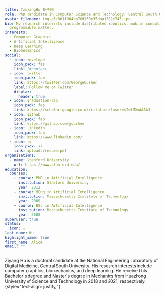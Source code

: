 ```yaml
---
title: TzuyangHu 胡子阳
role: PhD candidate in Computer Science and Technology, Central South University
avatar_filename: img-a5e861f904bb70d150e35daa1332e743.jpg
bio: My research interests include distributed robotics, mobile computing and
  programmable matter.
interests:
  - Computer Graphics
  - Artificial Intelligence
  - Deep Learning
  - Biomechanics
social:
  - icon: envelope
    icon_pack: fas
    link: /#contact
  - icon: twitter
    icon_pack: fab
    link: https://twitter.com/GeorgeCushen
    label: Follow me on Twitter
    display:
      header: true
  - icon: graduation-cap
    icon_pack: fas
    link: https://scholar.google.co.uk/citations?user=sIwtMXoAAAAJ
  - icon: github
    icon_pack: fab
    link: https://github.com/gcushen
  - icon: linkedin
    icon_pack: fab
    link: https://www.linkedin.com/
  - icon: cv
    icon_pack: ai
    link: uploads/resume.pdf
organizations:
  - name: Stanford University
    url: https://www.stanford.edu/
education:
  courses:
    - course: PhD in Artificial Intelligence
      institution: Stanford University
      year: 2012
    - course: MEng in Artificial Intelligence
      institution: Massachusetts Institute of Technology
      year: 2009
    - course: BSc in Artificial Intelligence
      institution: Massachusetts Institute of Technology
      year: 2008
superuser: true
status:
  icon: ☕️
last_name: Wu
highlight_name: true
first_name: Alice
email: ""
---
```

Ziyang Hu is a doctoral candidate at the National Engineering Laboratory of Digital Medicine, Central South University. His research interests include computer graphics, biomechanics, and deep learning. He received his Bachelor's degree and Master's degree in Mechanics from Huazhong University of Science and Technology in 2018 and 2021, respectively.
{style="text-align: justify;"}